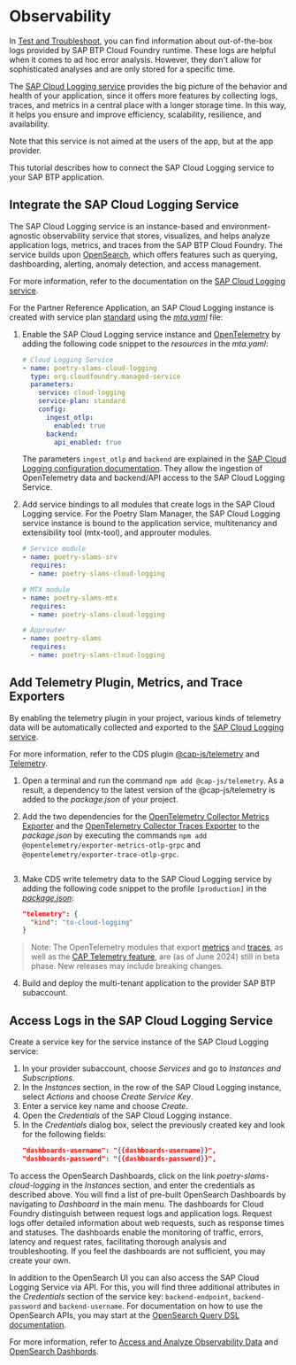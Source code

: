 # Observability

In [Test and Troubleshoot](16-Test-Trace-Debug.md#check-application-logs), you can find information about out-of-the-box logs provided by SAP BTP Cloud Foundry runtime. These logs are helpful when it comes to ad hoc error analysis. However, they don't allow for sophisticated analyses and are only stored for a specific time.

The [SAP Cloud Logging service](https://help.sap.com/docs/cloud-logging/cloud-logging/what-is-sap-cloud-logging?version=Cloud) provides the big picture of the behavior and health of your application, since it offers more features by collecting logs, traces, and metrics in a central place with a longer storage time. In this way, it helps you ensure and improve efficiency, scalability, resilience, and availability.

Note that this service is not aimed at the users of the app, but at the app provider.

This tutorial describes how to connect the SAP Cloud Logging service to your SAP BTP application.

## Integrate the SAP Cloud Logging Service 
The SAP Cloud Logging service is an instance-based and environment-agnostic observability service that stores, visualizes, and helps analyze application logs, metrics, and traces from the SAP BTP Cloud Foundry.
The service builds upon [OpenSearch](https://opensearch.org/), which offers features such as querying, dashboarding, alerting, anomaly detection, and access management.

For more information, refer to the documentation on the [SAP Cloud Logging service](https://help.sap.com/docs/cloud-logging/cloud-logging/what-is-sap-cloud-logging?version=Cloud).

For the Partner Reference Application, an SAP Cloud Logging instance is created with service plan [standard](https://help.sap.com/docs/cloud-logging/cloud-logging/service-plans?version=Cloud) using the [*mta.yaml*](../../../tree/main-multi-tenant-features/mta.yaml) file:

1. Enable the SAP Cloud Logging service instance and [OpenTelemetry](https://help.sap.com/docs/cloud-logging/cloud-logging/ingest-via-opentelemetry-api-endpoint?version=Cloud) by adding the following code snippet to the *resources* in the *mta.yaml*:
    ```yml
    # Cloud Logging Service
    - name: poetry-slams-cloud-logging
      type: org.cloudfoundry.managed-service
      parameters:
        service: cloud-logging
        service-plan: standard
        config:
          ingest_otlp:
            enabled: true
          backend:
            api_enabled: true
    ```

   The parameters `ingest_otlp` and `backend` are explained in the [SAP Cloud Logging configuration documentation](https://pages.github.tools.sap/perfx/cloud-logging-service/documentation/configuration/). They allow the ingestion of OpenTelemetry data and backend/API access to the SAP Cloud Logging Service.

2. Add service bindings to all modules that create logs in the SAP Cloud Logging service. For the Poetry Slam Manager, the SAP Cloud Logging service instance is bound to the application service, multitenancy and extensibility tool (mtx-tool), and approuter modules.
    ```yml
    # Service module
    - name: poetry-slams-srv
      requires:
      - name: poetry-slams-cloud-logging
    ```
    ```yml
    # MTX module
    - name: poetry-slams-mtx
      requires:
      - name: poetry-slams-cloud-logging
    ```
    ```yml
    # Approuter
    - name: poetry-slams
      requires:
      - name: poetry-slams-cloud-logging
    ```  

## Add Telemetry Plugin, Metrics, and Trace Exporters
By enabling the telemetry plugin in your project, various kinds of telemetry data will be automatically collected and exported to the [SAP Cloud Logging service](https://help.sap.com/docs/cloud-logging).

For more information, refer to the CDS plugin [@cap-js/telemetry](https://github.com/cap-js/telemetry) and [Telemetry](https://cap.cloud.sap/docs/plugins/#telemetry).

1. Open a terminal and run the command `npm add @cap-js/telemetry`. As a result, a dependency to the latest version of the @cap-js/telemetry is added to the *package.json* of your project.

2. Add the two dependencies for the [OpenTelemetry Collector Metrics Exporter](https://www.npmjs.com/package/@opentelemetry/exporter-metrics-otlp-grpc) and the [OpenTelemetry Collector Traces Exporter](https://www.npmjs.com/package/@opentelemetry/exporter-trace-otlp-grpc) to the *package.json* by executing the commands `npm add @opentelemetry/exporter-metrics-otlp-grpc` and `@opentelemetry/exporter-trace-otlp-grpc`.
    ```

3. Make CDS write telemetry data to the SAP Cloud Logging service by adding the following code snippet to the profile `[production]` in the [*package.json*](../../../tree/main-multi-tenant-features/package.json):
    ```json
    "telemetry": {
      "kind": "to-cloud-logging"
    }
    ```

> Note: The OpenTelemetry modules that export [metrics](https://www.npmjs.com/package/@opentelemetry/exporter-metrics-otlp-grpc) and [traces](https://www.npmjs.com/package/@opentelemetry/exporter-trace-otlp-grpc), as well as the [CAP Telemetry feature](https://cap.cloud.sap/docs/plugins/#telemetry), are (as of June 2024) still in beta phase. New releases may include breaking changes.

4. Build and deploy the multi-tenant application to the provider SAP BTP subaccount.

## Access Logs in the SAP Cloud Logging Service

Create a service key for the service instance of the SAP Cloud Logging service:
1. In your provider subaccount, choose *Services* and go to *Instances and Subscriptions*.
2. In the *Instances* section, in the row of the SAP Cloud Logging instance, select *Actions* and choose *Create Service Key*.
3. Enter a service key name and choose *Create*.
4. Open the *Credentials* of the SAP Cloud Logging instance.
5. In the *Credentials* dialog box, select the previously created key and look for the following fields:  
    ```json
    "dashboards-username": "{{dashboards-username}}",
    "dashboards-password": "{{dashboards-password}}",
    ```

To access the OpenSearch Dashboards, click on the link *poetry-slams-cloud-logging* in the *Instances* section, and enter the credentials as described above.
You will find a list of pre-built OpenSearch Dashboards by navigating to *Dashboard* in the main menu.
The dashboards for Cloud Foundry distinguish between request logs and application logs. Request logs offer detailed information about web requests, such as response times and statuses. The dashboards enable the monitoring of traffic, errors, latency and request rates, facilitating thorough analysis and troubleshooting. If you feel the dashboards are not sufficient, you may create your own.

In addition to the OpenSearch UI you can also access the SAP Cloud Logging Service via API. For this, you will find three additional attributes in the *Credentials* section of the service key: `backend-endpoint`, `backend-password` and `backend-username`. For documentation on how to use the OpenSearch APIs, you may start at the [OpenSearch Query DSL documentation](https://opensearch.org/docs/latest/query-dsl/).

For more information, refer to [Access and Analyze Observability Data](https://help.sap.com/docs/cloud-logging/cloud-logging/access-and-analyze-observability-data?version=Cloud) and [OpenSearch Dashbords](https://opensearch.org/).
